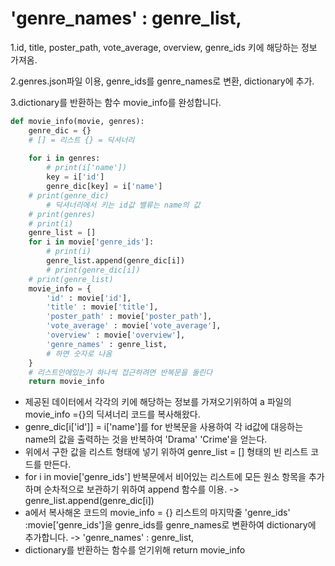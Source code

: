 # 'genre_names' : genre_list,



1.id, title, poster_path, vote_average, overview, genre_ids 키에 해당하는 정보 가져옴.

2.genres.json파일 이용,  genre_ids를 genre_names로 변환, dictionary에 추가. 

3.dictionary를 반환하는 함수 movie_info를 완성합니다.



```python
def movie_info(movie, genres):
    genre_dic = {}
    # [] = 리스트 {} = 딕셔너리
    
    for i in genres:
        # print(i['name'])
        key = i['id']
        genre_dic[key] = i['name']
    # print(genre_dic)
        # 딕셔너리에서 키는 id값 밸류는 name의 값
    # print(genres)
    # print(i)
    genre_list = []
    for i in movie['genre_ids']:
        # print(i)
        genre_list.append(genre_dic[i])
        # print(genre_dic[i])
    # print(genre_list)
    movie_info = {
        'id' : movie['id'],
        'title' : movie['title'],
        'poster_path' : movie['poster_path'],
        'vote_average' : movie['vote_average'],
        'overview' : movie['overview'],
        'genre_names' : genre_list,
        # 하면 숫자로 나옴 
    }
    # 리스트안에있는거 하나씩 접근하려면 반복문을 돌린다
    return movie_info
```

* 제공된 데이터에서 각각의 키에 해당하는 정보를 가져오기위하여 a 파일의 movie_info ={}의 딕셔너리 코드를 복사해왔다. 
* genre_dic[i['id']] = i['name']를 for 반복문을 사용하여 각 id값에 대응하는 name의 값을 출력하는 것을 반복하여 'Drama'  'Crime'을 얻는다.
* 위에서 구한 값을 리스트 형태에 넣기 위하여 genre_list = [] 형태의 빈 리스트 코드를 만든다.
* for i in movie['genre_ids'] 반복문에서 비어있는 리스트에 모든 원소 항목을 추가하며 순차적으로 보관하기 위하여 append 함수를 이용. -> genre_list.append(genre_dic[i])
* a에서 복사해온 코드의 movie_info = {} 리스트의 마지막줄 'genre_ids' :movie['genre_ids']을 genre_ids를 genre_names로 변환하여 dictionary에 추가합니다. -> 'genre_names' : genre_list,
* dictionary를 반환하는 함수를 얻기위해 return movie_info